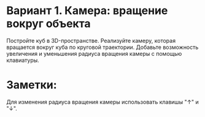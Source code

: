 # Вариант 1. Камера: вращение вокруг объекта

Постройте куб в 3D-пространстве.
Реализуйте камеру, которая вращается вокруг куба по круговой траектории.
Добавьте возможность увеличения и уменьшения радиуса вращения камеры с помощью клавиатуры.

# Заметки:

Для изменения радиуса вращения камеры использовать клавишы "↑" и "↓".
